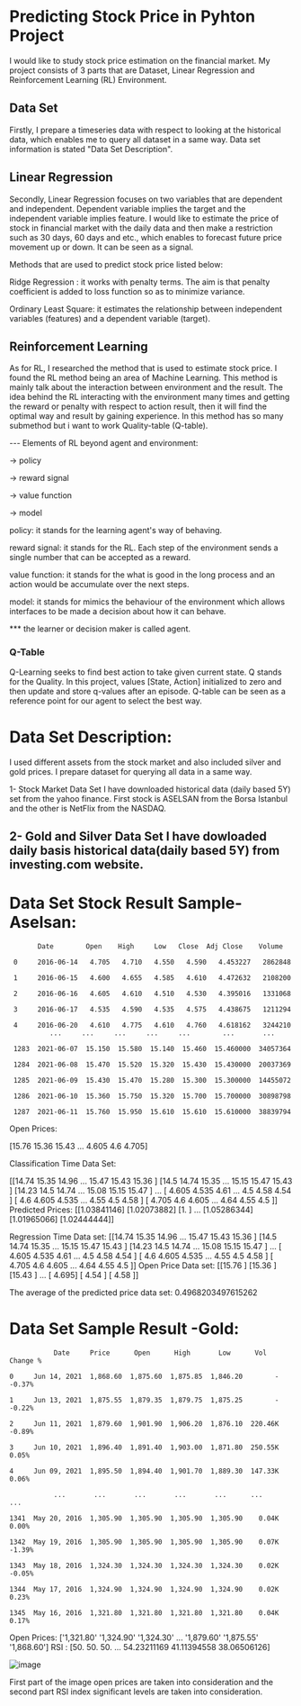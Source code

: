 # Predicting Stock Price in Pyhton Project

I would like to study stock price estimation on the financial market. My project consists of 3 parts that are Dataset, Linear Regression and Reinforcement Learning (RL) Environment.
## Data Set
Firstly, I prepare a timeseries data with respect to looking at the historical data, which enables me to query all dataset in a same way. Data set information is stated "Data Set Description". 

## Linear Regression 
Secondly, Linear Regression focuses on two variables that are dependent and independent. Dependent variable implies the target and the independent variable implies feature. I would like to estimate the price of stock in financial market with the daily data and then make a restriction such as 30 days, 60 days and etc., which enables to forecast future price movement up or down. It can be seen as a signal. 

Methods that are used to predict stock price listed below:

 Ridge Regression : it works with penalty terms. The aim is that penalty coefficient is added to loss function so as to minimize variance.
  
 Ordinary Least Square: it estimates the relationship between independent variables (features) and a dependent variable (target).

 ## Reinforcement Learning
 
As for RL, I researched the method that is used to estimate stock price. I found  the RL  method being an area of Machine Learning. This method is mainly talk about the interaction between environment and the result. The idea behind the RL interacting with the environment many times and getting the reward or penalty with respect to action result, then it will find the optimal way and result by gaining experience. In this method has so many submethod but i want to work Quality-table (Q-table).

--- Elements of RL beyond agent and environment:
  
   -> policy
   
   -> reward signal
   
   -> value function
   
   -> model
  
  
  policy: it stands for the learning agent's way of behaving.
  
  reward signal: it stands for the RL. Each step of the environment sends a single number that can be accepted as a reward.
  
  value function: it stands for the what is good in the long process and an action would be accumulate over the next steps.
  
  model: it stands for mimics the behaviour of the environment which allows interfaces to be made a decision about how it can behave.
  
  *** the learner or decision maker is called agent. 
  ### Q-Table  
  Q-Learning seeks to find best action to take given current state. Q stands for the Quality.
  In this project, values [State, Action] initialized to zero and then update and store q-values after an episode. 
  Q-table can be seen as a reference point for our agent to select the best way. 
  

 
 
 

# Data Set Description:

I used different assets from the stock market and also included silver and gold prices. I prepare dataset for querying all data in a same way.

1- Stock Market Data Set 
I have downloaded historical data (daily based 5Y) set from the yahoo finance. First stock is ASELSAN from the Borsa Istanbul and the other is NetFlix from the NASDAQ.

2- Gold and Silver Data Set
I have dowloaded daily basis historical data(daily based 5Y) from investing.com website. 
-------------------

 # Data Set Stock Result Sample- Aselsan: 
 
           Date        Open    High     Low   Close  Adj Close    Volume
        
     0     2016-06-14   4.705   4.710   4.550   4.590   4.453227   2862848
 
     1     2016-06-15   4.600   4.655   4.585   4.610   4.472632   2108200
 
     2     2016-06-16   4.605   4.610   4.510   4.530   4.395016   1331068
 
     3     2016-06-17   4.535   4.590   4.535   4.575   4.438675   1211294
 
     4     2016-06-20   4.610   4.775   4.610   4.760   4.618162   3244210
              ...     ...     ...     ...     ...        ...       ...
         
     1283  2021-06-07  15.150  15.580  15.140  15.460  15.460000  34057364
 
     1284  2021-06-08  15.470  15.520  15.320  15.430  15.430000  20037369
 
     1285  2021-06-09  15.430  15.470  15.280  15.300  15.300000  14455072
 
     1286  2021-06-10  15.360  15.750  15.320  15.700  15.700000  30898798
 
     1287  2021-06-11  15.760  15.950  15.610  15.610  15.610000  38839794

 Open Prices: 

[15.76  15.36  15.43  ...  4.605  4.6    4.705]

 Classification Time Data Set: 

[[14.74  15.35  14.96  ... 15.47  15.43  15.36 ]
 [14.5   14.74  15.35  ... 15.15  15.47  15.43 ]
 [14.23  14.5   14.74  ... 15.08  15.15  15.47 ]
 ...
 [ 4.605  4.535  4.61  ...  4.5    4.58   4.54 ]
 [ 4.6    4.605  4.535 ...  4.55   4.5    4.58 ]
 [ 4.705  4.6    4.605 ...  4.64   4.55   4.5  ]] 
 Predicted Prices: 
 [[1.03841146]
 [1.02073882]
 [1.        ]
 ...
 [1.05286344]
 [1.01965066]
 [1.02444444]]
 
 Regression Time Data set: 
 [[14.74  15.35  14.96  ... 15.47  15.43  15.36 ]
 [14.5   14.74  15.35  ... 15.15  15.47  15.43 ]
 [14.23  14.5   14.74  ... 15.08  15.15  15.47 ]
 ...
 [ 4.605  4.535  4.61  ...  4.5    4.58   4.54 ]
 [ 4.6    4.605  4.535 ...  4.55   4.5    4.58 ]
 [ 4.705  4.6    4.605 ...  4.64   4.55   4.5  ]] 
 Open Price Data set: 
 [[15.76 ]
 [15.36 ]
 [15.43 ]
 ...
 [ 4.695]
 [ 4.54 ]
 [ 4.58 ]]

 The average of the predicted price data set:  0.4968203497615262
 
 # Data Set Sample Result -Gold:
 
               Date     Price      Open      High       Low      Vol Change %
    
    0     Jun 14, 2021  1,868.60  1,875.60  1,875.85  1,846.20        -   -0.37%
    
    1     Jun 13, 2021  1,875.55  1,879.35  1,879.75  1,875.25        -   -0.22%
    
    2     Jun 11, 2021  1,879.60  1,901.90  1,906.20  1,876.10  220.46K   -0.89%
 
    3     Jun 10, 2021  1,896.40  1,891.40  1,903.00  1,871.80  250.55K    0.05%

    4     Jun 09, 2021  1,895.50  1,894.40  1,901.70  1,889.30  147.33K    0.06%
    
               ...       ...       ...       ...       ...      ...      ...
    
    1341  May 20, 2016  1,305.90  1,305.90  1,305.90  1,305.90    0.04K    0.00%

    1342  May 19, 2016  1,305.90  1,305.90  1,305.90  1,305.90    0.07K   -1.39%

    1343  May 18, 2016  1,324.30  1,324.30  1,324.30  1,324.30    0.02K   -0.05%
    
    1344  May 17, 2016  1,324.90  1,324.90  1,324.90  1,324.90    0.02K    0.23%
    
    1345  May 16, 2016  1,321.80  1,321.80  1,321.80  1,321.80    0.04K    0.17%

 Open Prices: 
 ['1,321.80' '1,324.90' '1,324.30' ... '1,879.60' '1,875.55' '1,868.60']
RSI : [50.         50.         50.         ... 54.23211169 41.11394558   38.06506126]

![image](https://user-images.githubusercontent.com/78654515/124862601-5e12c200-dfbe-11eb-8e9c-27b1009c44d1.png)

First part of the image open prices are taken into consideration and the second part RSI index significant levels are taken into consideration.
